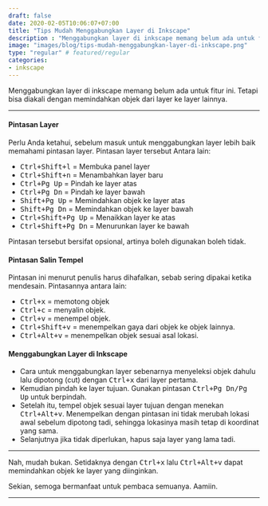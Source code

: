 ```yaml
---
draft: false
date: 2020-02-05T10:06:07+07:00
title: "Tips Mudah Menggabungkan Layer di Inkscape"
description : "Menggabungkan layer di inkscape memang belum ada untuk fitur ini. Tetapi bisa diakali dengan memindahkan objek dari layer ke layer lainnya."
image: "images/blog/tips-mudah-menggabungkan-layer-di-inkscape.png"
type: "regular" # featured/regular
categories:
- inkscape
---
```


Menggabungkan layer di inkscape memang belum ada untuk fitur ini. Tetapi bisa diakali dengan memindahkan objek dari layer ke layer lainnya.

***

#### Pintasan Layer

Perlu Anda ketahui, sebelum masuk untuk menggabungkan layer lebih baik memahami pintasan layer. Pintasan layer tersebut Antara lain:

* <kbd><kbd>Ctrl</kbd>+<kbd>Shift</kbd>+<kbd>l</kbd></kbd> = Membuka panel layer
* <kbd><kbd>Ctrl</kbd>+<kbd>Shift</kbd>+<kbd>n</kbd></kbd> = Menambahkan layer baru
* <kbd><kbd>Ctrl</kbd>+<kbd>Pg Up</kbd></kbd> = Pindah ke layer atas
* <kbd><kbd>Ctrl</kbd>+<kbd>Pg Dn</kbd></kbd> = Pindah ke layer bawah
* <kbd><kbd>Shift</kbd>+<kbd>Pg Up</kbd></kbd> = Memindahkan objek ke layer atas
* <kbd><kbd>Shift</kbd>+<kbd>Pg Dn</kbd></kbd> = Memindahkan objek ke layer bawah
* <kbd><kbd>Ctrl</kbd>+<kbd>Shift</kbd>+<kbd>Pg Up</kbd></kbd> = Menaikkan layer ke atas
* <kbd><kbd>Ctrl</kbd>+<kbd>Shift</kbd>+<kbd>Pg Dn</kbd></kbd> = Menurunkan layer ke bawah

Pintasan tersebut bersifat opsional, artinya boleh digunakan boleh tidak.

#### Pintasan Salin Tempel

Pintasan ini menurut penulis harus dihafalkan, sebab sering dipakai ketika mendesain. Pintasannya antara lain:

* <kbd><kbd>Ctrl</kbd>+<kbd>x</kbd></kbd> = memotong objek
* <kbd><kbd>Ctrl</kbd>+<kbd>c</kbd></kbd> = menyalin objek.
* <kbd><kbd>Ctrl</kbd>+<kbd>v</kbd></kbd> = menempel objek.
* <kbd><kbd>Ctrl</kbd>+<kbd>Shift</kbd>+<kbd>v</kbd></kbd> = menempelkan gaya dari objek ke objek lainnya.
* <kbd><kbd>Ctrl</kbd>+<kbd>Alt</kbd>+<kbd>v</kbd></kbd> = menempelkan objek sesuai asal lokasi.

#### Menggabungkan Layer di Inkscape

* Cara untuk menggabungkan layer sebenarnya menyeleksi objek dahulu lalu dipotong (cut) dengan <kbd><kbd>Ctrl</kbd>+<kbd>x</kbd></kbd> dari layer pertama.
* Kemudian pindah ke layer tujuan. Gunakan pintasan <kbd><kbd>Ctrl</kbd>+<kbd>Pg Dn</kbd>/<kbd>Pg Up</kbd></kbd> untuk berpindah.
* Setelah itu, tempel objek sesuai layer tujuan dengan menekan <kbd><kbd>Ctrl</kbd>+<kbd>Alt</kbd>+<kbd>v</kbd></kbd>. Menempelkan dengan pintasan ini tidak merubah lokasi awal sebelum dipotong tadi, sehingga lokasinya masih tetap di koordinat yang sama.
* Selanjutnya jika tidak diperlukan, hapus saja layer yang lama tadi.

***

Nah, mudah bukan. Setidaknya dengan <kbd><kbd>Ctrl</kbd>+<kbd>x</kbd></kbd> lalu <kbd><kbd>Ctrl</kbd>+<kbd>Alt</kbd>+<kbd>v</kbd></kbd> dapat memindahkan objek ke layer yang diinginkan.

Sekian, semoga bermanfaat untuk pembaca semuanya. Aamiin.

***
